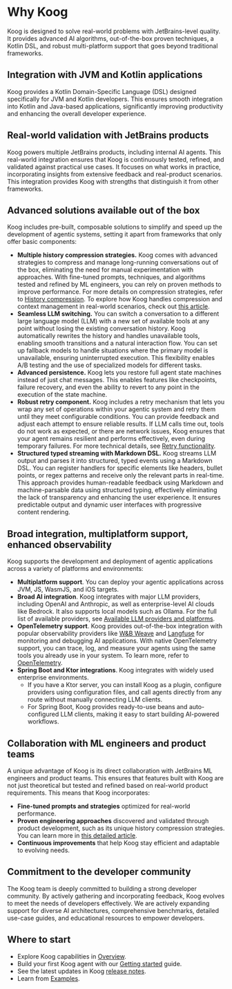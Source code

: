 # Why Koog

Koog is designed to solve real-world problems with JetBrains-level quality.
It provides advanced AI algorithms, out-of-the-box proven techniques, a Kotlin DSL, and robust multi-platform
support that goes beyond traditional frameworks.

## Integration with JVM and Kotlin applications

Koog provides a Kotlin Domain-Specific Language (DSL) designed specifically for JVM and Kotlin developers.
This ensures smooth integration into Kotlin and Java-based applications, 
significantly improving productivity and enhancing the overall developer experience.

## Real-world validation with JetBrains products

Koog powers multiple JetBrains products, including internal AI agents. 
This real-world integration ensures that Koog is continuously tested, refined, and validated against practical use cases. 
It focuses on what works in practice, incorporating insights from extensive feedback and real-product scenarios. 
This integration provides Koog with strengths that distinguish it from other frameworks.

## Advanced solutions available out of the box

Koog includes pre-built, composable solutions to simplify and speed up the development of agentic systems, setting it apart from frameworks that only offer basic components:

* **Multiple history compression strategies.** Koog comes with advanced strategies to compress and manage long-running conversations out of the box, eliminating the need for manual experimentation with approaches. With fine-tuned prompts, techniques, and algorithms tested and refined by ML engineers, you can rely on proven methods to improve performance. For more details on compression strategies, refer to [History compression](https://docs.koog.ai/history-compression/). To explore how Koog handles compression and context management in real-world scenarios, check out [this article](https://blog.jetbrains.com/ai/2025/07/when-tool-calling-becomes-an-addiction-debugging-llm-patterns-in-koog/).
* **Seamless LLM switching.** You can switch a conversation to a different large language model (LLM) with a new set of available tools at any point without losing the existing conversation history. Koog automatically rewrites the history and handles unavailable tools, enabling smooth transitions and a natural interaction flow. You can set up fallback models to handle situations where the primary model is unavailable, ensuring uninterrupted execution. This flexibility enables A/B testing and the use of specialized models for different tasks.
* **Advanced persistence.** Koog lets you restore full agent state machines instead of just chat messages. This enables features like checkpoints, failure recovery, and even the ability to revert to any point in the execution of the state machine.
* **Robust retry component.** Koog includes a retry mechanism that lets you wrap any set of operations within your agentic system and retry them until they meet configurable conditions. You can provide feedback and adjust each attempt to ensure reliable results. If LLM calls time out, tools do not work as expected, or there are network issues, Koog ensures that your agent remains resilient and performs effectively, even during temporary failures. For more technical details, see [Retry functionality](https://docs.koog.ai/history-compression/).
* **Structured typed streaming with Markdown DSL.** Koog streams LLM output and parses it into structured, typed events using a Markdown DSL. You can register handlers for specific elements like headers, bullet points, or regex patterns and receive only the relevant parts in real-time. This approach provides human-readable feedback using Markdown and machine-parsable data using structured typing, effectively eliminating the lack of transparency and enhancing the user experience. It ensures predictable output and dynamic user interfaces with progressive content rendering.


## Broad integration, multiplatform support, enhanced observability

Koog supports the development and deployment of agentic applications across a variety of platforms and environments:

*  **Multiplatform support**. You can deploy your agentic applications across JVM, JS, WasmJS, and iOS targets.
*  **Broad AI integration**. Koog integrates with major LLM providers, including OpenAI and Anthropic, as well as enterprise-level AI clouds like Bedrock. It also supports local models such as Ollama. For the full list of available providers, see [Available LLM providers and platforms](https://docs.koog.ai/#available-llm-providers-and-platforms).
*  **OpenTelemetry support**. Koog provides out-of-the-box integration with popular observability providers like [W&B Weave](https://wandb.ai/site/weave/) and [Langfuse](https://langfuse.com/) for monitoring and debugging AI applications. With native OpenTelemetry support, you can trace, log, and measure your agents using the same tools you already use in your system. To learn more, refer to [OpenTelemetry](https://docs.koog.ai/opentelemetry-support/).
*  **Spring Boot and Ktor integrations**. Koog integrates with widely used enterprise environments.
      * If you have a Ktor server, you can install Koog as a plugin, configure providers using configuration files, and call agents directly from any route without manually connecting LLM clients.
      * For Spring Boot, Koog provides ready-to-use beans and auto-configured LLM clients, making it easy to start building AI-powered workflows.

## Collaboration with ML engineers and product teams

A unique advantage of Koog is its direct collaboration with JetBrains ML engineers and product teams.
This ensures that features built with Koog are not just theoretical but tested and refined based on real-world product requirements.
This means that Koog incorporates:

* **Fine-tuned prompts and strategies** optimized for real-world performance.
* **Proven engineering approaches** discovered and validated through product development, such as its unique history compression strategies. You can learn more in [this detailed article](https://blog.jetbrains.com/ai/2025/07/when-tool-calling-becomes-an-addiction-debugging-llm-patterns-in-koog/).
* **Continuous improvements** that help Koog stay efficient and adaptable to evolving needs.

## Commitment to the developer community

The Koog team is deeply committed to building a strong developer community.
By actively gathering and incorporating feedback, Koog evolves to meet the needs of developers effectively.
We are actively expanding support for diverse AI architectures, comprehensive benchmarks, detailed use-case guides,
and educational resources to empower developers.

## Where to start

* Explore Koog capabilities in [Overview](https://docs.koog.ai/).
* Build your first Koog agent with our [Getting started](https://docs.koog.ai/single-run-agents/) guide.
* See the latest updates in Koog [release notes](https://github.com/JetBrains/koog/blob/main/CHANGELOG.md).
* Learn from [Examples](https://docs.koog.ai/examples/).
